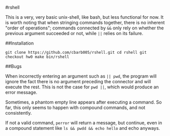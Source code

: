 #rshell

This is a very, very basic unix-shell, like bash, but less functional for now.
It is worth noting that when stringing commands together, there is no inherent "order of operations"; commands connected by `&&` only rely on whether the previous argument succeeded or not, while `||` relies on its failure. 


##Installation

`git clone https://github.com/cbarb005/rshell.git
cd rshell
git checkout hw0
make
bin/rshell`


##Bugs

When incorrectly entering an argument such as `|| pwd`, the program will ignore the fact there is no argument preceding the connector and will execute the rest. This is not the case for `pwd ||`, which would produce an error message.


Sometimes, a phantom empty line appears after executing a command. So far, this only seems to happen with compound commands, and not consistently.


If not a valid command, `perror` will return a message, but continue, even in a compound statement like `ls && pwdd && echo hello` and echo anyways.



